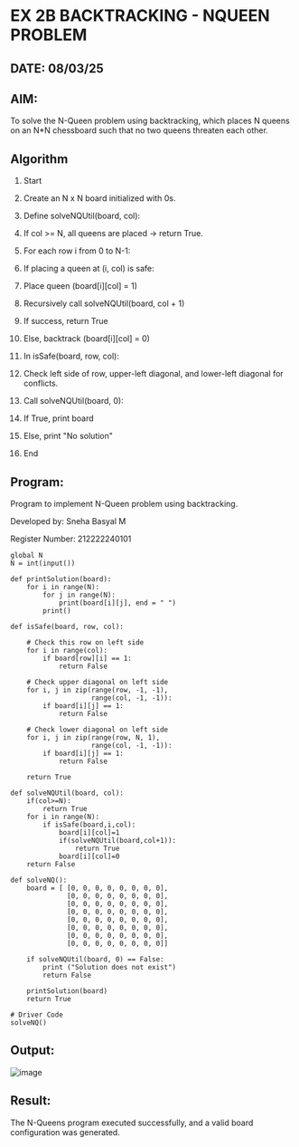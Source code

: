 # EX 2B BACKTRACKING - NQUEEN PROBLEM
## DATE: 08/03/25
## AIM:
To solve the N-Queen problem using backtracking, which places N queens on an N*N chessboard such that no two queens threaten each other.

## Algorithm
1. Start

2. Create an N x N board initialized with 0s.

3. Define solveNQUtil(board, col):

4. If col >= N, all queens are placed → return True.

5. For each row i from 0 to N-1:

6. If placing a queen at (i, col) is safe:

7. Place queen (board[i][col] = 1)

8. Recursively call solveNQUtil(board, col + 1)

9. If success, return True

10. Else, backtrack (board[i][col] = 0)

11. In isSafe(board, row, col):

12. Check left side of row, upper-left diagonal, and lower-left diagonal for conflicts.

13. Call solveNQUtil(board, 0):

14. If True, print board

15. Else, print "No solution"

16. End

## Program:
Program to implement N-Queen problem using backtracking.

Developed by: Sneha Basyal M

Register Number: 212222240101

```
global N
N = int(input())
 
def printSolution(board):
    for i in range(N):
        for j in range(N):
            print(board[i][j], end = " ")
        print()
 
def isSafe(board, row, col):
 
    # Check this row on left side
    for i in range(col):
        if board[row][i] == 1:
            return False
 
    # Check upper diagonal on left side
    for i, j in zip(range(row, -1, -1),
                    range(col, -1, -1)):
        if board[i][j] == 1:
            return False
 
    # Check lower diagonal on left side
    for i, j in zip(range(row, N, 1),
                    range(col, -1, -1)):
        if board[i][j] == 1:
            return False
 
    return True
 
def solveNQUtil(board, col):
    if(col>=N):
        return True
    for i in range(N):
        if isSafe(board,i,col):
            board[i][col]=1
            if(solveNQUtil(board,col+1)):
                return True
            board[i][col]=0
    return False
    
def solveNQ():
    board = [ [0, 0, 0, 0, 0, 0, 0, 0],
              [0, 0, 0, 0, 0, 0, 0, 0],
              [0, 0, 0, 0, 0, 0, 0, 0],
              [0, 0, 0, 0, 0, 0, 0, 0],
              [0, 0, 0, 0, 0, 0, 0, 0],
              [0, 0, 0, 0, 0, 0, 0, 0],
              [0, 0, 0, 0, 0, 0, 0, 0],
              [0, 0, 0, 0, 0, 0, 0, 0]]
 
    if solveNQUtil(board, 0) == False:
        print ("Solution does not exist")
        return False
 
    printSolution(board)
    return True
 
# Driver Code
solveNQ()
```

## Output:
![image](https://github.com/user-attachments/assets/7dcde4df-ab66-4027-b41d-bfa89694bd30)


## Result:
The N-Queens program executed successfully, and a valid board configuration was generated.

